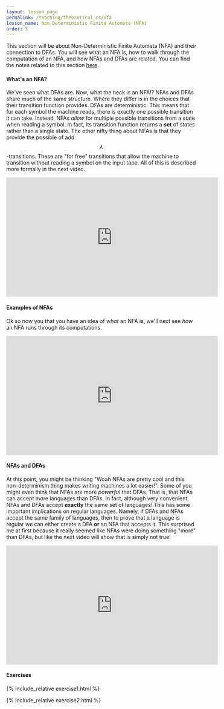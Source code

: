 ```yaml
---
layout: lesson_page
permalink: /teaching/theoretical_cs/nfa
lesson_name: Non-Deterministic Finite Automata (NFA)
order: 5
---
```


This section will be about Non-Deterministic Finite Automata (NFA) and their connection to DFAs. You will see what an NFA is, how to walk through the computation of an NFA, and how NFAs and DFAs are related. You can find the notes related to this section [here](nfa.pdf).

<h4>What's an NFA?</h4>

We've seen what DFAs are. Now, what the heck is an NFA!? NFAs and DFAs share much of the same structure. Where they differ is in the choices that their transition function provides. DFAs are deterministic. This means that for each symbol the machine reads, there is exactly one possible transition it can take. Instead, NFAs *allow* for multiple possible transitions from a state when reading a symbol. In fact, its transition function returns a __set__ of states rather than a single state. The other nifty thing about NFAs is that they provide the possible of add $$\lambda$$-transitions. These are "for free" transitions that allow the machine to transition without reading a symbol on the input tape. All of this is described more formally in the next video.

<iframe width="560" height="315" src="https://www.youtube.com/embed/gAd36FPq1Ow" title="YouTube video player" frameborder="0" allow="accelerometer; autoplay; clipboard-write; encrypted-media; gyroscope; picture-in-picture" allowfullscreen></iframe>

<h4>Examples of NFAs</h4>

Ok so now you that you have an idea of *what* an NFA is, we'll next see *how* an NFA runs through its computations.

<iframe width="560" height="315" src="https://www.youtube.com/embed/dlyZlFbigxg" title="YouTube video player" frameborder="0" allow="accelerometer; autoplay; clipboard-write; encrypted-media; gyroscope; picture-in-picture" allowfullscreen></iframe>

<h4>NFAs and DFAs</h4>

At this point, you might be thinking "Woah NFAs are pretty cool and this non-determinism thing makes writing machines a lot easier!". Some of you might even think that NFAs are more *powerful* that DFAs. That is, that NFAs can accept more languages than DFAs. In fact, although very convenient, NFAs and DFAs accept __exactly__ the same set of languages! This has some important implications on regular languages. Namely, if DFAs and NFAs accept the same family of languages, then to prove that a language is regular we can either create a DFA **or** an NFA that accepts it. This surprised me at first because it really seemed like NFAs were doing something "more" than DFAs, but like the next video will show that is simply not true!

<iframe width="560" height="315" src="https://www.youtube.com/embed/kCI5_Sb7y5o" title="YouTube video player" frameborder="0" allow="accelerometer; autoplay; clipboard-write; encrypted-media; gyroscope; picture-in-picture" allowfullscreen></iframe>

<h4>Exercises</h4>

{% include_relative exercise1.html %}

{% include_relative exercise2.html %}
